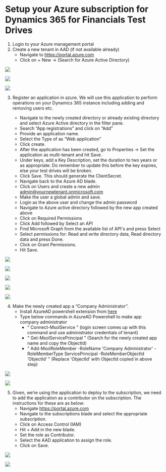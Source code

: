 # Setup your Azure subscription for Dynamics 365 for Financials Test Drives

1.	Login to your Azure management portal
2.	Create a new tenant in AAD (if not available already)
      *    Navigate to https://portal.azure.com
      *    Click on + New ->  (Search for Azure Active Directory)

![](https://github.com/Azure/AzureTestDrive/blob/master/AzureTestDriveImages/SetupSub1.jpg)

![](https://github.com/Azure/AzureTestDrive/blob/master/AzureTestDriveImages/SetupSub2.jpg)

![](https://github.com/Azure/AzureTestDrive/blob/master/AzureTestDriveImages/SetupSub3.jpg)

3. 	Register an application in azure. We will use this application to perform operations on your Dynamics 365 instance including adding and removing users etc. 

      *    Navigate to the newly created directory or already existing directory and select Azure Active directory in the filter pane.
      *    Search “App registrations” and click on “Add”
      *    Provide an application name.
      *    Select the Type of as “Web application”
      *    Click create.
      *    After the application has been created, go to  Properties -> Set the application as multi-tenant and hit Save.
      *    Under keys, add a Key Description, set the duration to two years or as appropriate. Do remember to update this before the key expires, else your test drives will be broken. 
      *    Click Save. This should generate the ClientSecret. 
      *    Navigate back to the Azure AD blade.
      *    Click on Users and create a new admin admin@yournewtenant.onmicrosoft.com 
      *    Make the user a global admin and save.
      *    Login as the above user and change the admin password
      *    Navigate to Azure active directory followed by the new app created above
      *    Click on Required Permissions
      *    Click Add followed by Select an API
      *    Find Microsoft Graph from the available list of API's and press Select
      *    Select permissions for: Read and write directory data, Read directory data and press Done.
      *    Click on Grant Permissions.
      *    Hit Save.

![](https://github.com/Azure/AzureTestDrive/blob/master/AzureTestDriveImages/SetupSub4.jpg)

![](https://github.com/Azure/AzureTestDrive/blob/master/AzureTestDriveImages/SetupSub5.jpg)

![](https://github.com/Azure/AzureTestDrive/blob/master/AzureTestDriveImages/SetupSub6.jpg)

![](https://github.com/Azure/AzureTestDrive/blob/master/AzureTestDriveImages/TestDrive_GrantPermission.png)

![](https://github.com/Azure/AzureTestDrive/blob/master/AzureTestDriveImages/TestDriveGrantPermissions.PNG)

4. Make the newly created app a “Company Administrator”.
    *	Install AzureAD powershell extension from [here](http://connect.microsoft.com/site1164/Downloads/DownloadDetails.aspx?DownloadID=59185)
    *	Type below commands in AzureAD Powershell to make app company administrator
        *	" Connect-MsolService "  (login screen comes up with this command and use administrator credentials of tenant)
        *	" Get-MsolServicePrincipal " (Search for the newly created app name and copy the ObjectId)
        *	" Add-MsolRoleMember -RoleName 'Company Administrator' -RoleMemberType ServicePrincipal -RoleMemberObjectId ‘ObjectId’ " (Replace ‘ObjectId’ with ObjectId copied in above step)
        
![](https://github.com/Microsoft/AppSource/blob/master/Images/Financials/SetupAzureFinancialsAADPowerShell.png)
        
![](https://github.com/Microsoft/AppSource/blob/master/Images/Financials/SetupAzureFinancialsAADPowerShell2.PNG)

5. Given, we’re using the application to deploy to the subscription, we need to add the application as a contributor on the subscription. The instructions for these are as below:
      *    Navigate https://portal.azure.com
      *    Navigate to the subscriptions blade and select the appropriate subscription.
      *    Click on Access Control (IAM)
      *    Hit + Add in the new blade.
      *    Set the role as Contributor.
      *    Select the AAD application to assign the role. 
      *    Click on Save.
      
![](https://github.com/Azure/AzureTestDrive/blob/master/AzureTestDriveImages/SetupSub8.jpg)

![](https://github.com/Azure/AzureTestDrive/blob/master/AzureTestDriveImages/SetupSub9.jpg)

